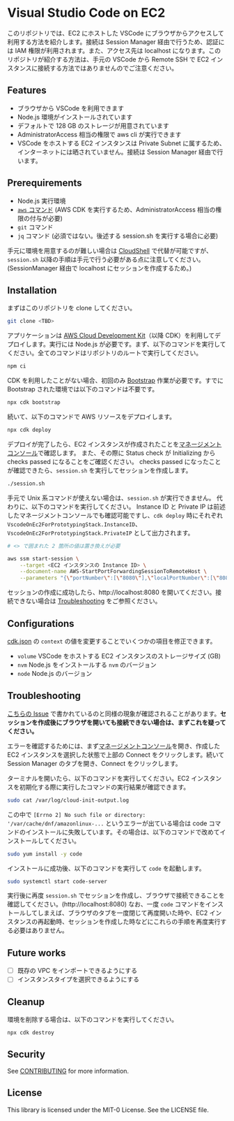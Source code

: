# Visual Studio Code on EC2

このリポジトリでは、EC2 にホストした VSCode にブラウザからアクセスして利用する方法を紹介します。接続は Session Manager 経由で行うため、認証には IAM 権限が利用されます。また、アクセス先は localhost になります。このリポジトリが紹介する方法は、手元の VSCode から Remote SSH で EC2 インスタンスに接続する方法ではありませんのでご注意ください。

## Features
- ブラウザから VSCode を利用できます
- Node.js 環境がインストールされています
- デフォルトで 128 GB のストレージが用意されています
- AdministratorAccess 相当の権限で aws cli が実行できます
- VSCode をホストする EC2 インスタンスは Private Subnet に属するため、インターネットには晒されていません。接続は Session Manager 経由で行います。

## Prerequirements
- Node.js 実行環境
- [`aws` コマンド](https://aws.amazon.com/jp/cli/) (AWS CDK を実行するため、AdministratorAccess 相当の権限の付与が必要)
- `git` コマンド
- `jq` コマンド (必須ではない。後述する session.sh を実行する場合に必要)

手元に環境を用意するのが難しい場合は [CloudShell](https://console.aws.amazon.com/cloudshell/home) で代替が可能ですが、`session.sh` 以降の手順は手元で行う必要がある点に注意してください。
(SessionManager 経由で localhost にセッションを作成するため。)

## Installation

まずはこのリポジトリを clone してください。

```bash
git clone <TBD>
```

アプリケーションは [AWS Cloud Development Kit](https://aws.amazon.com/jp/cdk/)（以降 CDK）を利用してデプロイします。実行には Node.js が必要です。まず、以下のコマンドを実行してください。全てのコマンドはリポジトリのルートで実行してください。

```bash
npm ci
```

CDK を利用したことがない場合、初回のみ [Bootstrap](https://docs.aws.amazon.com/ja_jp/cdk/v2/guide/bootstrapping.html) 作業が必要です。すでに Bootstrap された環境では以下のコマンドは不要です。

```bash
npx cdk bootstrap
```

続いて、以下のコマンドで AWS リソースをデプロイします。

```bash
npx cdk deploy
```

デプロイが完了したら、EC2 インスタンスが作成されたことを[マネージメントコンソール](https://console.aws.amazon.com/ec2/home#Instances)で確認します。
また、その際に Status check が Initializing から checks passed になることをご確認ください。
checks passed になったことが確認できたら、`session.sh` を実行してセッションを作成します。

```bash
./session.sh
```

手元で Unix 系コマンドが使えない場合は、`session.sh` が実行できません。
代わりに、以下のコマンドを実行してください。
Instance ID と Private IP は前述したマネージメントコンソールでも確認可能ですし、`cdk deploy` 時にそれぞれ `VscodeOnEc2ForPrototypingStack.InstanceID`、`VscodeOnEc2ForPrototypingStack.PrivateIP` として出力されます。

```bash
# <> で囲まれた 2 箇所の値は置き換えが必要

aws ssm start-session \
    --target <EC2 インスタンスの Instance ID> \
    --document-name AWS-StartPortForwardingSessionToRemoteHost \
    --parameters "{\"portNumber\":[\"8080\"],\"localPortNumber\":[\"8080\"],\"host\":[\"<EC2 インスタンスの Private IP>\"]}"
```

セッションの作成に成功したら、http://localhost:8080 を開いてください。接続できない場合は [Troubleshooting](#Troubleshooting) をご参照ください。

## Configurations

[cdk.json](/cdk.json) の `context` の値を変更することでいくつかの項目を修正できます。

- `volume` VSCode をホストする EC2 インスタンスのストレージサイズ (GB)
- `nvm` Node.js をインストールする `nvm` のバージョン
- `node` Node.js のバージョン

## Troubleshooting

[こちらの Issue](https://github.com/amazonlinux/amazon-linux-2023/issues/397) で書かれているのと同様の現象が確認されることがあります。**セッションを作成後にブラウザを開いても接続できない場合は、まずこれを疑ってください。**

エラーを確認するためには、まず[マネージメントコンソール](https://console.aws.amazon.com/ec2/home#Instances)を開き、作成した EC2 インスタンスを選択した状態で上部の Connect をクリックします。続いて Session Manager のタブを開き、Connect をクリックします。

ターミナルを開いたら、以下のコマンドを実行してください。EC2 インスタンスを初期化する際に実行したコマンドの実行結果が確認できます。

```bash
sudo cat /var/log/cloud-init-output.log
```

この中で `[Errno 2] No such file or directory: '/var/cache/dnf/amazonlinux-...` というエラーが出ている場合は code コマンドのインストールに失敗しています。その場合は、以下のコマンドで改めてインストールしてください。

```bash
sudo yum install -y code
```

インストールに成功後、以下のコマンドを実行して `code` を起動します。

```bash
sudo systemctl start code-server
```

実行後に再度 `session.sh` でセッションを作成し、ブラウザで接続できることを確認してください。(http://localhost:8080) なお、一度 `code` コマンドをインストールしてしまえば、ブラウザのタブを一度閉じて再度開いた時や、EC2 インスタンスの再起動時、セッションを作成した時などにこれらの手順を再度実行する必要はありません。

## Future works
- [ ] 既存の VPC をインポートできるようにする
- [ ] インスタンスタイプを選択できるようにする

## Cleanup

環境を削除する場合は、以下のコマンドを実行してください。

```
npx cdk destroy
```

## Security

See [CONTRIBUTING](CONTRIBUTING.md#security-issue-notifications) for more information.

## License

This library is licensed under the MIT-0 License. See the LICENSE file.

